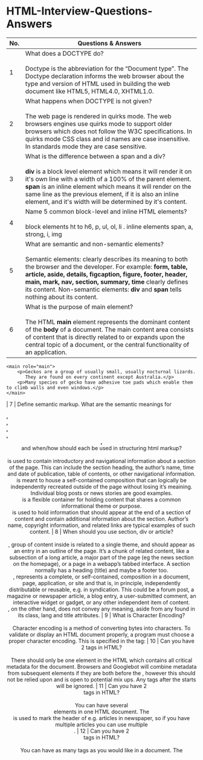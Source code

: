 # HTML-Interview-Questions-Answers

| No. | Questions & Answers                                                                                                                                                  |
| --- | ----------------------------------------------------------------------------------------------------------------------------------------------------------------- |
| 1   | What does a DOCTYPE do? <br/><br/> Doctype is the abbreviation for the “Document type”. The Doctype declaration informs the web browser about the type and version of HTML used in building the web document like HTML5, HTML4.0, XHTML1.0.
| 2   | What happens when DOCTYPE is not given? <br/><br/> The web page is rendered in quirks mode. The web browsers engines use quirks mode to support older browsers which does not follow the W3C specifications. In quirks mode CSS class and id names are case insensitive. In standards mode they are case sensitive.
| 3   | What is the difference between a span and a div? <br/><br/> <strong>div</strong> is a block level element which means it will render it on it's own line with a width of a 100% of the parent element. <strong>span</strong> is an inline element which means it will render on the same line as the previous element, if it is also an inline element, and it's width will be determined by it's content.
| 4   | Name 5 common block-level and inline HTML elements? <br/><br/> block elements ht to h6, p, ul, ol, li . inline elements span, a, strong, i, img
| 5   | What are semantic and non-semantic elements? <br/><br/> Semantic elements: clearly describes its meaning to both the browser and the developer. For example: <strong>form, table, article, aside, details, figcaption, figure, footer, header, main, mark, nav, section, summary, time</strong> clearly defines its content. Non-semantic elements: <strong>div</strong> and <strong>span</strong> tells nothing about its content.
| 6   | What is the purpose of main element? <br/><br/> The HTML <strong>main</strong> element represents the dominant content of the <strong>body</strong> of a document. The main content area consists of content that is directly related to or expands upon the central topic of a document, or the central functionality of an application.
```
<main role="main">
    <p>Geckos are a group of usually small, usually nocturnal lizards. 
       They are found on every continent except Australia.</p>
    <p>Many species of gecko have adhesive toe pads which enable them to climb walls and even windows.</p>
</main>
```
| 7   | Define semantic markup. What are the semantic meanings for <strong><section>, <article>, <aside>, <nav>, <header>, <footer></strong> and when/how should each be used in structuring html markup? <br/><br/> <header> is used to contain introductory and navigational information about a section of the page. This can include the section heading, the author’s name, time and date of publication, table of contents, or other navigational information. <article> is meant to house a self-contained composition that can logically be independently recreated outside of the page without losing it’s meaining. Individual blog posts or news stories are good examples. <section> is a flexible container for holding content that shares a common informational theme or purpose. <footer> is used to hold information that should appear at the end of a section of content and contain additional information about the section. Author’s name, copyright information, and related links are typical examples of such content.
| 8   | When should you use section, div or article? <br/><br/> <section>, group of content inside is related to a single theme, and should appear as an entry in an outline of the page. It’s a chunk of related content, like a subsection of a long article, a major part of the page (eg the news section on the homepage), or a page in a webapp’s tabbed interface. A section normally has a heading (title) and maybe a footer too. <article>, represents a complete, or self-contained, composition in a document, page, application, or site and that is, in principle, independently distributable or reusable, e.g. in syndication. This could be a forum post, a magazine or newspaper article, a blog entry, a user-submitted comment, an interactive widget or gadget, or any other independent item of content. <div>, on the other hand, does not convey any meaning, aside from any found in its class, lang and title attributes.
| 9   | What is Character Encoding? <br/><br/> Character encoding is a method of converting bytes into characters. To validate or display an HTML document properly, a program must choose a proper character encoding. This is specified in the tag: <meta charset="utf-8"/>
| 10   | Can you have 2 <head> tags in HTML? <br/><br/> There should only be one <head> element in the HTML which contains all critical metadata for the document. Browsers and Googlebot will combine metadata from subsequent <head> elements if they are both before the <body>, however this should not be relied upon and is open to potential mix ups. Any <head> tags after the <body> starts will be ignored.
| 11   | Can you have 2 <header> tags in HTML? <br/><br/> You can have several <header> elements in one HTML document. The <header> is used to mark the header of e.g. articles in newspaper, so if you have multiple articles you can use multiple <header>.
| 12   | Can you have 2 <header> tags in HTML? <br/><br/> You can have as many <SCRIPT></SCRIPT> tags as you would like in a document. The <SCRIPT> tags are processed as they are encountered.
| 13   | Can I have two <main> tags in HTML? <br/><br/> A document mustn't have more than one <main> element that doesn't have the hidden attribute specified. The content inside the <main> element should be unique to the document. It should not contain any content that is repeated across documents such as sidebars, navigation links, copyright information, site logos, and search forms.
| 14   | Can have multiple <html><body> </html></body> in same file? <br/><br/> An HTML document can only have one html tag and one body tag. If you just put several HTML document together, it will be an invalid document, and the browsers may have problems displaying it.
| 15   | Can HTML have multiple titles? <br/><br/> The HTML standard specifies that there may be only one title tag for a page. If there is more than one title tag present, search engines may be confused about which tag to use. As a result, the search engine may combine the titles, ignore them altogether, or pick up one at random.
| 16   | What does HTML stand for? <br/><br/> HTML stands for Hyper Text Markup Language. HTML is the standard markup language for creating Web pages.
| 17   | Is h1 an empty tag? <br/><br/> The header 1 (h1) tag is considered important to help both users and search engines to quickly understand what content they can expect to find on the page. If the h1 is empty, this represents a missed optimization opportunity.
| 18   | What is the difference between div and P? <br/><br/> P is use for Paragraphs Div is use for grouping elements. They have semantic difference - a <div> element is designed to describe a container of data whereas a <p> element is designed to describe a paragraph of content. The semantics make all the difference.
| 19   | Which one is an empty tag? <br/><br/> Elements with no closing tag are known as an empty tag. For eg: <br>, <link>, <img>, <hr>, <meta>, <source> etc. Since we can not specify anything in between those. HTML element which does not have a closing tag are called Empty elements.
| 20   | Which is container tag? <br/><br/> Container tags require a starting as well as an ending tag. <HTML>and </HTML>, <TITLE> and </TITLE> are examples of container tags.
| 21   | Why is div called div? <br/><br/> <div> stands for division. The elements allow semantic attributes (e.g. lang="en-US" ), CSS styling (e.g., color and typography), or client-side scripting (e.g., animation, hiding, and augmentation) to be applied.
| 22   | difference between body and main tag? <br/><br/> The main element is used to differentiate the main content of the page from other content such as navigation links or ads. In summary, the body element represents all the content on the webpage, while the main element represents the main content of the webpage.


